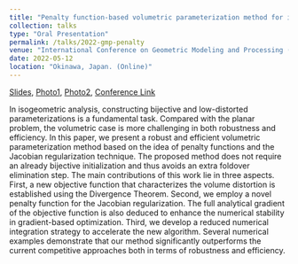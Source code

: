 ```yaml
---
title: "Penalty function-based volumetric parameterization method for isogeometric analysis"
collection: talks
type: "Oral Presentation"
permalink: /talks/2022-gmp-penalty
venue: "International Conference on Geometric Modeling and Processing (GMP) 2022"
date: 2022-05-12
location: "Okinawa, Japan. (Online)" 
---
```


[Slides](../files/pdf/slides/2022-gmp-penalty/2022-gmp-penalty.pdf),
[Photo1](../images/talks/2022-05-12-gmp-penalty/GMP2022_p1.jpg),
[Photo2](../images/talks/2022-05-12-gmp-penalty/GMP2022_p2.jpg),
[Conference Link](https://indico.oist.jp/event/13/)

In isogeometric analysis, constructing bijective and low-distorted parameterizations is a fundamental task. Compared with the planar problem, the volumetric case is more challenging in both robustness and efficiency. In this paper, we present a robust and efficient volumetric parameterization method based on the idea of penalty functions and the Jacobian regularization technique. The proposed method does not require an already bijective initialization and thus avoids an extra foldover elimination step. The main contributions of this work lie in three aspects. First, a new objective function that characterizes the volume distortion is established using the Divergence Theorem. Second, we employ a novel penalty function for the Jacobian regularization. The full analytical gradient of the objective function is also deduced to enhance the numerical stability in gradient-based optimization. Third, we develop a reduced numerical integration strategy to accelerate the new algorithm. Several numerical examples demonstrate that our method significantly outperforms the current competitive approaches both in terms of robustness and efficiency.
